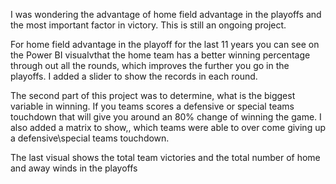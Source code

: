 I was wondering the advantage of home field advantage in the playoffs and the most important factor in victory.  This is still an ongoing project.  

For home field advantage in the playoff for the last 11 years you can see on the Power BI visualvthat the home team has a better winning percentage through out all the rounds, which improves the further you go in the playoffs.
I added a slider to show the records in each round.

The second part of this project was to determine, what is the biggest variable in winning.  If you teams scores a defensive or special teams touchdown that will give you around an 80% change of winning the game.
I also added a matrix to show,, which teams were able to over come giving up a defensive\special teams touchdown.

The last visual shows the total team victories and the total number of home and away winds in the playoffs
